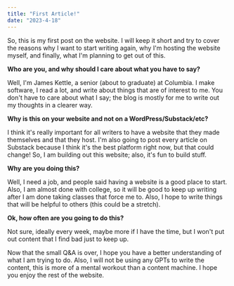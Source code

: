 ```yaml
---
title: "First Article!"
date: "2023-4-18"
---
```

So, this is my first post on the website. I will keep it short and try to cover the reasons why I want to start writing again, why I'm hosting the website myself, and finally, what I'm planning to get out of this.

**Who are you, and why should I care about what you have to say?**

Well, I'm James Kettle, a senior (about to graduate) at Columbia. I make software, I read a lot, and write about things that are of interest to me. You don't have to care about what I say; the blog is mostly for me to write out my thoughts in a clearer way.

**Why is this on your website and not on a WordPress/Substack/etc?**

I think it's really important for all writers to have a website that they made themselves and that they host. I'm also going to post every article on Substack because I think it's the best platform right now, but that could change! So, I am building out this website; also, it's fun to build stuff.

**Why are you doing this?**

Well, I need a job, and people said having a website is a good place to start. Also, I am almost done with college, so it will be good to keep up writing after I am done taking classes that force me to. Also, I hope to write things that will be helpful to others (this could be a stretch).

**Ok, how often are you going to do this?**

Not sure, ideally every week, maybe more if I have the time, but I won't put out content that I find bad just to keep up.

Now that the small Q&A is over, I hope you have a better understanding of what I am trying to do. Also, I will not be using any GPTs to write the content, this is more of a mental workout than a content machine. I hope you enjoy the rest of the website.